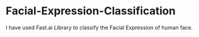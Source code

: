 # Facial-Expression-Classification
I have used Fast.ai Library to classify the Facial Expression of human face.
